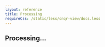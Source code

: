 ```yaml
---
layout: reference
title: Processing
requireCss: /static/less/cnqr-view/docs.less
---
```


## Processing... ##
